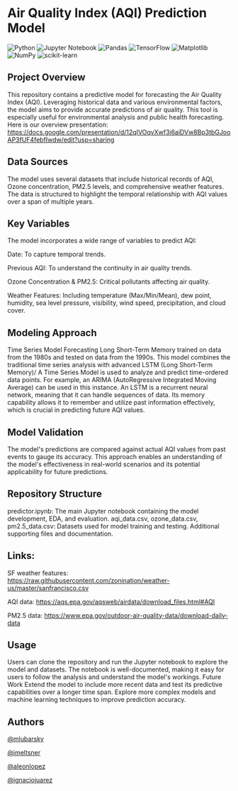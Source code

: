 # Air Quality Index (AQI) Prediction Model

![Python](https://img.shields.io/badge/python-3670A0?style=for-the-badge&logo=python&logoColor=ffdd54) ![Jupyter Notebook](https://img.shields.io/badge/jupyter-%23FA0F00.svg?style=for-the-badge&logo=jupyter&logoColor=white) ![Pandas](https://img.shields.io/badge/pandas-%23150458.svg?style=for-the-badge&logo=pandas&logoColor=white) ![TensorFlow](https://img.shields.io/badge/TensorFlow-%23FF6F00.svg?style=for-the-badge&logo=TensorFlow&logoColor=white) ![Matplotlib](https://img.shields.io/badge/Matplotlib-%23ffffff.svg?style=for-the-badge&logo=Matplotlib&logoColor=black) ![NumPy](https://img.shields.io/badge/numpy-%23013243.svg?style=for-the-badge&logo=numpy&logoColor=white) ![scikit-learn](https://img.shields.io/badge/scikit--learn-%23F7931E.svg?style=for-the-badge&logo=scikit-learn&logoColor=white)

## Project Overview
This repository contains a predictive model for forecasting the Air Quality Index (AQI). Leveraging historical data and various environmental factors, the model aims to provide accurate predictions of air quality. This tool is especially useful for environmental analysis and public health forecasting. Here is our overview presentation: https://docs.google.com/presentation/d/12qIVOqvXwf3i6aiDVw8Bp3tbGJooAP3fUF4febfIwdw/edit?usp=sharing

## Data Sources
The model uses several datasets that include historical records of AQI, Ozone concentration, PM2.5 levels, and comprehensive weather features. The data is structured to highlight the temporal relationship with AQI values over a span of multiple years.

## Key Variables
The model incorporates a wide range of variables to predict AQI:

Date: To capture temporal trends.

Previous AQI: To understand the continuity in air quality trends.

Ozone Concentration & PM2.5: Critical pollutants affecting air quality.

Weather Features: Including temperature (Max/Min/Mean), dew point, humidity, sea level pressure, visibility, wind speed, precipitation, and cloud cover.

## Modeling Approach
Time Series Model Forecasting Long Short-Term Memory
trained on data from the 1980s and tested on data from the 1990s.
This model combines the traditional time series analysis with advanced LSTM (Long Short-Term Memory)/
A Time Series Model is used to analyze and predict time-ordered data points.
For example, an ARIMA (AutoRegressive Integrated Moving Average) can be used in this instance.
An LSTM is a recurrent neural network, meaning that it can handle sequences of data.
Its memory capability allows it to remember and utilize past information effectively, which is crucial in predicting future AQI values.


## Model Validation
The model's predictions are compared against actual AQI values from past events to gauge its accuracy.
This approach enables an understanding of the model's effectiveness in real-world scenarios and its potential applicability for future predictions.

## Repository Structure
predictor.ipynb: The main Jupyter notebook containing the model development, EDA, and evaluation.
aqi_data.csv, ozone_data.csv, pm2.5_data.csv: Datasets used for model training and testing.
Additional supporting files and documentation.

## Links: 
SF weather features: https://raw.githubusercontent.com/zonination/weather-us/master/sanfrancisco.csv

AQI data: https://aqs.epa.gov/aqsweb/airdata/download_files.html#AQI

PM2.5 data: https://www.epa.gov/outdoor-air-quality-data/download-daily-data


## Usage
Users can clone the repository and run the Jupyter notebook to explore the model and datasets.
The notebook is well-documented, making it easy for users to follow the analysis and understand the model's workings.
Future Work
Extend the model to include more recent data and test its predictive capabilities over a longer time span.
Explore more complex models and machine learning techniques to improve prediction accuracy.


## Authors

[@mlubarsky](https://github.com/mlubarsky)

[@imeltsner](https://github.com/imeltsner)

[@aleonlopez](https://github.com/aleonlopez)

[@ignaciojuarez](https://github.com/ignaciojuarez)


